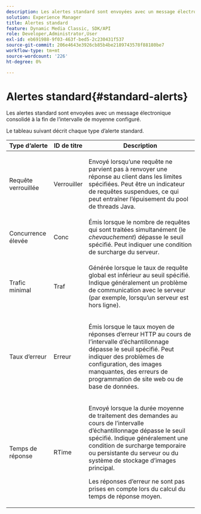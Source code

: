 ```yaml
---
description: Les alertes standard sont envoyées avec un message électronique consolidé à la fin de l’intervalle de moyenne configuré.
solution: Experience Manager
title: Alertes standard
feature: Dynamic Media Classic, SDK/API
role: Developer,Administrator,User
exl-id: eb691988-9f03-463f-bed5-2c230431f537
source-git-commit: 206e4643e3926cb85b4be2189743578f88180be7
workflow-type: tm+mt
source-wordcount: '226'
ht-degree: 0%

---
```


# Alertes standard{#standard-alerts}

Les alertes standard sont envoyées avec un message électronique consolidé à la fin de l’intervalle de moyenne configuré.

Le tableau suivant décrit chaque type d’alerte standard.

<table id="table_02611F1B920E48A6973BFA969CA564EB"> 
 <thead> 
  <tr> 
   <th class="entry"> <b>Type d’alerte</b> </th> 
   <th class="entry"> <b>ID de titre</b> </th> 
   <th class="entry"> <b>Description</b> </th> 
  </tr> 
 </thead>
 <tbody> 
  <tr> 
   <td> <p>Requête verrouillée </p> </td> 
   <td> <p>Verrouiller </p> </td> 
   <td> <p>Envoyé lorsqu’une requête ne parvient pas à renvoyer une réponse au client dans les limites spécifiées. Peut être un indicateur de requêtes suspendues, ce qui peut entraîner l’épuisement du pool de threads Java. </p> </td> 
  </tr> 
  <tr> 
   <td> <p>Concurrence élevée </p> </td> 
   <td> <p>Conc </p> </td> 
   <td> Émis lorsque le nombre de requêtes qui sont traitées simultanément (le <i>chevauchement</i>) dépasse le seuil spécifié. Peut indiquer une condition de surcharge du serveur. </td> 
  </tr> 
  <tr> 
   <td> <p>Trafic minimal </p> </td> 
   <td> <p>Traf </p> </td> 
   <td> <p>Générée lorsque le taux de requête global est inférieur au seuil spécifié. Indique généralement un problème de communication avec le serveur (par exemple, lorsqu’un serveur est hors ligne). </p> </td> 
  </tr> 
  <tr> 
   <td> <p>Taux d’erreur </p> </td> 
   <td> <p>Erreur </p> </td> 
   <td> <p>Émis lorsque le taux moyen de réponses d’erreur HTTP au cours de l’intervalle d’échantillonnage dépasse le seuil spécifié. Peut indiquer des problèmes de configuration, des images manquantes, des erreurs de programmation de site web ou de base de données. </p> </td> 
  </tr> 
  <tr> 
   <td> <p>Temps de réponse </p> </td> 
   <td> <p>RTime </p> </td> 
   <td> <p>Envoyé lorsque la durée moyenne de traitement des demandes au cours de l’intervalle d’échantillonnage dépasse le seuil spécifié. Indique généralement une condition de surcharge temporaire ou persistante du serveur ou du système de stockage d’images principal. </p> <p>Les réponses d’erreur ne sont pas prises en compte lors du calcul du temps de réponse moyen. </p> </td> 
  </tr> 
 </tbody> 
</table>
